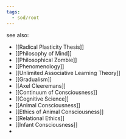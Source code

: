 ```yaml
---
tags:
  - sod/root
---
```

see also:
- [[Radical Plasticity Thesis]]
- [[Philosophy of Mind]]
- [[Philosophical Zombie]]
- [[Phenomenology]]
- [[Unlimited Associative Learning Theory]]
- [[Gradualism]]
- [[Axel Cleeremans]]
- [[Continuum of Consciousness]]
- [[Cognitive Science]]
- [[Animal Consciousness]]
- [[Ethics of Animal Consciousness]]
- [[Relational Ethics]]
- [[Infant Consciousness]]
- 
